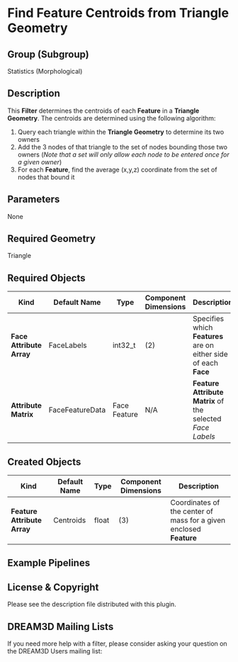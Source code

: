 # Find Feature Centroids from Triangle Geometry  #


## Group (Subgroup) ##

Statistics (Morphological)

## Description ##

This **Filter** determines the centroids of each **Feature** in a **Triangle Geometry**.  The centroids are determined using the following algorithm:

1. Query each triangle within the **Triangle Geometry** to determine its two owners
2. Add the 3 nodes of that triangle to the set of nodes bounding those two owners (*Note that a set will only allow each node to be entered once for a given owner*)
3. For each **Feature**, find the average (x,y,z) coordinate from the set of nodes that bound it

## Parameters ##

None

## Required Geometry ##

Triangle

## Required Objects ##

| Kind | Default Name | Type | Component Dimensions | Description |
|------|--------------|------|----------------------|-------------|
| **Face Attribute Array** | FaceLabels | int32_t | (2) | Specifies which **Features** are on either side of each **Face** |
| **Attribute Matrix** | FaceFeatureData | Face Feature | N/A | **Feature Attribute Matrix** of the selected _Face Labels_ |

## Created Objects ##

| Kind | Default Name | Type | Component Dimensions | Description |
|------|--------------|------|----------------------|-------------|
| **Feature Attribute Array**  | Centroids | float | (3) | Coordinates of the center of mass for a given enclosed **Feature** |

## Example Pipelines ##



## License & Copyright ##

Please see the description file distributed with this plugin.

## DREAM3D Mailing Lists ##

If you need more help with a filter, please consider asking your question on the DREAM3D Users mailing list:
